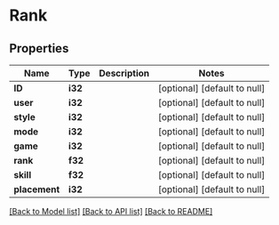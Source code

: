 # Rank

## Properties
Name | Type | Description | Notes
------------ | ------------- | ------------- | -------------
**ID** | **i32** |  | [optional] [default to null]
**user** | **i32** |  | [optional] [default to null]
**style** | **i32** |  | [optional] [default to null]
**mode** | **i32** |  | [optional] [default to null]
**game** | **i32** |  | [optional] [default to null]
**rank** | **f32** |  | [optional] [default to null]
**skill** | **f32** |  | [optional] [default to null]
**placement** | **i32** |  | [optional] [default to null]

[[Back to Model list]](../README.md#documentation-for-models) [[Back to API list]](../README.md#documentation-for-api-endpoints) [[Back to README]](../README.md)


